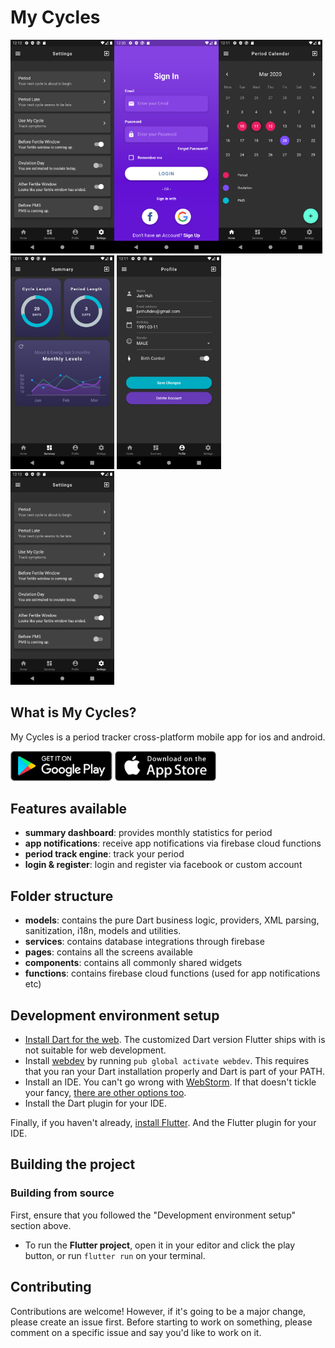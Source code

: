 # My Cycles

<img src="assets/screenshots/screen4.png" width="33%" /><img src="assets/screenshots/screen5.png" width="33%" /><img src="assets/screenshots/screen1.png" width="33%" /> <img src="assets/screenshots/screen2.png" width="33%" /> <img src="assets/screenshots/screen3.png" width="33%" />
 <img src="assets/screenshots/screen4.png" width="33%" />


## What is My Cycles?

My Cycles is a period tracker cross-platform mobile app for ios and android.

<div>
<a href='https://play.google.com/store/apps/details?id=com.huhenterprises'><img alt='Get it on Google Play' src='assets/screenshots/google_play.png' height='48px'/></a>
<a href='https://itunes.apple.com/us/app/'><img alt='Get it on the App Store' src='assets/screenshots/app_store.png' height='48px'/></a>

## Features available

* **summary dashboard**: provides monthly statistics for period
* **app notifications**: receive app notifications via firebase cloud functions
* **period track engine**: track your period
* **login & register**: login and register via facebook or custom account

## Folder structure

* **models**: contains the pure Dart business logic, providers, XML parsing, sanitization, i18n, models and utilities.
* **services**: contains database integrations through firebase
* **pages**: contains all the screens available
* **components**: contains all commonly shared widgets
* **functions**: contains firebase cloud functions (used for app notifications etc)



## Development environment setup

* [Install Dart for the web](https://webdev.dartlang.org/tools/sdk#install). The customized Dart version Flutter ships with is not suitable for web development.
* Install [webdev](https://webdev.dartlang.org/tools/webdev) by running `pub global activate webdev`. This requires that you ran your Dart installation properly and Dart is part of your PATH.
* Install an IDE. You can't go wrong with [WebStorm](https://webdev.dartlang.org/tools/webstorm). If that doesn't tickle your fancy, [there are other options too](https://www.dartlang.org/tools#ides).
* Install the Dart plugin for your IDE.

Finally, if you haven't already, [install Flutter](https://flutter.io/docs/get-started/install).
And the Flutter plugin for your IDE.


## Building the project


### Building from source

First, ensure that you followed the "Development environment setup" section above.

* To run the **Flutter project**, open it in your editor and click the play button, or run `flutter run` on your terminal.

## Contributing

Contributions are welcome!
However, if it's going to be a major change, please create an issue first.
Before starting to work on something, please comment on a specific issue and say you'd like to work on it.

